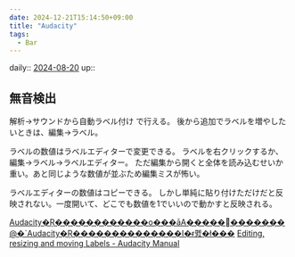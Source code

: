 ```yaml
---
date: 2024-12-21T15:14:50+09:00
title: "Audacity"
tags:
  - Bar
---
```


daily:: [2024-08-20](Daily_Note/2024-08-20.md)
up::

## 無音検出
解析→サウンドから自動ラベル付け で行える。
後から追加でラベルを増やしたいときは、編集→ラベル。

ラベルの数値はラベルエディターで変更できる。
ラベルを右クリックするか、編集→ラベル→ラベルエディター。
ただ編集から開くと全体を読み込むせいか重い。あと同じような数値が並ぶため編集ミスが怖い。

ラベルエディターの数値はコピーできる。
しかし単純に貼り付けただけだと反映されない。一度開いて、どこでも数値を1でいいので動かすと反映される。

[Audacity�Ŗ������������o���āA�����𕪊�������@�\`Audacity�Ŗ��������������I�ɍ폜�ł���](https://jp.videoproc.com/edit-convert/audacity-silence-split.htm)
[Editing, resizing and moving Labels - Audacity Manual](https://manual.audacityteam.org/man/editing_resizing_and_moving_labels.html)

